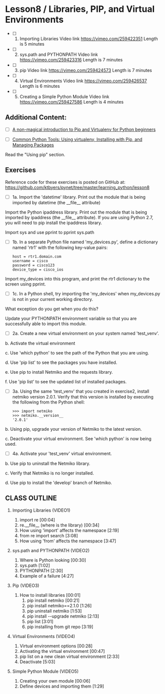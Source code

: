 # Lesson8 / Libraries, PIP, and Virtual Environments

- [ ] 1. Importing Libraries
Video link https://vimeo.com/259422351
Length is 5 minutes
 
- [ ] 2. sys.path and PYTHONPATH
Video link https://vimeo.com/259423316
Length is 7 minutes
 
- [ ] 3. pip
Video link https://vimeo.com/259424573
Length is 7 minutes
 
- [ ] 4. Virtual Environments
Video link https://vimeo.com/259426537
Length is 6 minutes
 
- [ ] 5. Creating a Simple Python Module
Video link https://vimeo.com/259427586
Length is 4 minutes


## Additional Content:

- [ ] [A non-magical introduction to Pip and Virtualenv for Python beginners​](https://www.dabapps.com/blog/introduction-to-pip-and-virtualenv-python/)

- [ ] [Common Python Tools: Using virtualenv, Installing with Pip, and Managing Packages​](https://www.digitalocean.com/community/tutorials/common-python-tools-using-virtualenv-installing-with-pip-and-managing-packages)

Read the "Using pip" section.


## Exercises

Reference code for these exercises is posted on GitHub at:
https://github.com/ktbyers/pynet/tree/master/learning_python/lesson8


- [ ] 1a. Import the 'datetime' library. Print out the module that is being imported by datetime (the \_\_file\_\_ attribute)

Import the Python ipaddress library. Print out the module that is being imported by ipaddress (the \_\_file\_\_ attribute). If you are using Python 2.7, you will need to pip install the ipaddress library.

Import sys and use pprint to pprint sys.path


- [ ] 1b. In a separate Python file named 'my_devices.py', define a dictionary named 'rtr1' with the following key-value pairs:

      host = rtr1.domain.com
      username = cisco
      password = cisco123
      device_type = cisco_ios

Import my_devices into this program, and print the rtr1 dictionary to the screen using pprint.


- [ ] 1c. In a Python shell, try importing the 'my_devices' when my_devices.py is not in your current working directory.

What exception do you get when you do this?

Update your PYTHONPATH environment variable so that you are successfully able to import this module.


- [ ] 2a. Create a new virtual environment on your system named 'test_venv'.

b. Activate the virtual environment

c. Use 'which python' to see the path of the Python that you are using.

d. Use 'pip list' to see the packages you have installed.

e. Use pip to install Netmiko and the requests library.

f. Use 'pip list' to see the updated list of installed packages.


- [ ] 3a. Using the same 'test_venv' that you created in exercise2, install netmiko version 2.0.1. Verify that this version is installed by executing the following from the Python shell:

      >>> import netmiko
      >>> netmiko.__version__
      '2.0.1'

b. Using pip, upgrade your version of Netmiko to the latest version.

c. Deactivate your virtual environment. See 'which python' is now being used.


- [ ] 4a. Activate your 'test_venv' virtual environment.

b. Use pip to uninstall the Netmiko library.

c. Verify that Netmiko is no longer installed.

d. Use pip to install the 'develop' branch of Netmiko.


## CLASS OUTLINE

1. Importing Libraries (VIDEO1)
   1. import re   [00:04]
   2. re.\_\_file\_\_   (where is the library)   [00:34]
   3. How using 'import' affects the namespace   [2:19]
   4. from re import search   [3:08]
   5. How using 'from' affects the namespace   [3:47]

2. sys.path and PYTHONPATH (VIDEO2)
   1. Where is Python looking   [00:30]
   2. sys.path   [1:02]
   3. PYTHONPATH   [2:30]
   4. Example of a failure   [4:27]

3. Pip (VIDEO3)
   1. How to install libraries   [00:01]
      1. pip install netmiko   [00:21]
      2. pip install netmiko==2.1.0   [1:26]
      3. pip uninstall netmiko   [1:53]
      4. pip install --upgrade netmiko   [2:13]
      5. pip list   [3:01]
      6. pip installing from git repo   [3:19]

4. Virtual Environments (VIDEO4)
   1. Virtual environment options   [00:28]
   2. Activating the virtual environment   [00:47]
   3. pip list on a new clean virtual environment   [2:33]
   4. Deactivate   [5:03]

5. Simple Python Module (VIDEO5)
   1. Creating your own module   [00:06]
   2. Define devices and importing them   [1:29]
